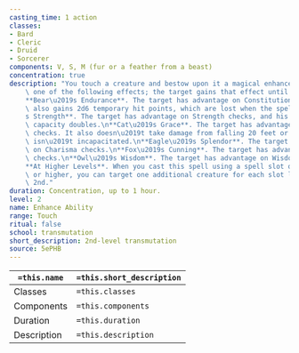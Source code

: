 ```yaml
---
casting_time: 1 action
classes:
- Bard
- Cleric
- Druid
- Sorcerer
components: V, S, M (fur or a feather from a beast)
concentration: true
description: "You touch a creature and bestow upon it a magical enhancement. Choose\
    \ one of the following effects; the target gains that effect until the spell ends.\n\
    **Bear\u2019s Endurance**. The target has advantage on Constitution checks. It\
    \ also gains 2d6 temporary hit points, which are lost when the spell ends.\n**Bull\u2019\
    s Strength**. The target has advantage on Strength checks, and his or her carrying\
    \ capacity doubles.\n**Cat\u2019s Grace**. The target has advantage on Dexterity\
    \ checks. It also doesn\u2019t take damage from falling 20 feet or less if it\
    \ isn\u2019t incapacitated.\n**Eagle\u2019s Splendor**. The target has advantage\
    \ on Charisma checks.\n**Fox\u2019s Cunning**. The target has advantage on Intelligence\
    \ checks.\n**Owl\u2019s Wisdom**. The target has advantage on Wisdom checks.\n\
    **At Higher Levels**. When you cast this spell using a spell slot of 3rd level\
    \ or higher, you can target one additional creature for each slot level above\
    \ 2nd."
duration: Concentration, up to 1 hour.
level: 2
name: Enhance Ability
range: Touch
ritual: false
school: transmutation
short_description: 2nd-level transmutation
source: 5ePHB
---
```


| `=this.name` | `=this.short_description` |
| ------------ | ------------------------- |
| Classes      | `=this.classes`           |
| Components   | `=this.components`        |
| Duration     | `=this.duration`          |
| Description  | `=this.description`       |